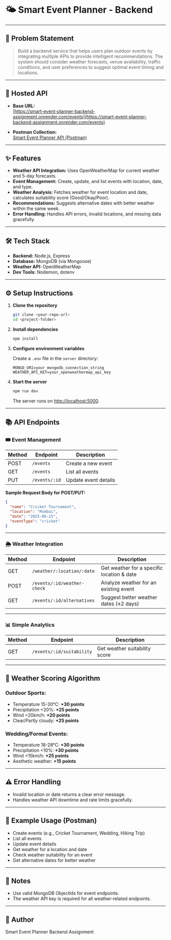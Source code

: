 # 🌤️ Smart Event Planner - Backend

---

## 📝 Problem Statement

> Build a backend service that helps users plan outdoor events by integrating multiple APIs to provide intelligent recommendations. The system should consider weather forecasts, venue availability, traffic conditions, and user preferences to suggest optimal event timing and locations.

---

## 🚀 Hosted API

- **Base URL:**  
  [https://smart-event-planner-backend-assignment.onrender.com/events](https://smart-event-planner-backend-assignment.onrender.com/events)

- **Postman Collection:**  
  [Smart Event Planner API (Postman)](https://gist.github.com/MAHESH94944/7f3aba88d816d02269763bc76590f8a8)

---

## ✨ Features

- **Weather API Integration:** Uses OpenWeatherMap for current weather and 5-day forecasts.
- **Event Management:** Create, update, and list events with location, date, and type.
- **Weather Analysis:** Fetches weather for event location and date, calculates suitability score (Good/Okay/Poor).
- **Recommendations:** Suggests alternative dates with better weather within the same week.
- **Error Handling:** Handles API errors, invalid locations, and missing data gracefully.

---

## 🛠️ Tech Stack

- **Backend:** Node.js, Express
- **Database:** MongoDB (via Mongoose)
- **Weather API:** OpenWeatherMap
- **Dev Tools:** Nodemon, dotenv

---

## ⚙️ Setup Instructions

1. **Clone the repository**
   ```bash
   git clone <your-repo-url>
   cd <project-folder>
   ```
2. **Install dependencies**
   ```bash
   npm install
   ```
3. **Configure environment variables**

   Create a `.env` file in the `server` directory:

   ```
   MONGO_URI=your_mongodb_connection_string
   WEATHER_API_KEY=your_openweathermap_api_key
   ```

4. **Start the server**
   ```bash
   npm run dev
   ```
   The server runs on [http://localhost:5000](http://localhost:5000).

---

## 📚 API Endpoints

### 🎟️ Event Management

| Method | Endpoint      | Description          |
| ------ | ------------- | -------------------- |
| POST   | `/events`     | Create a new event   |
| GET    | `/events`     | List all events      |
| PUT    | `/events/:id` | Update event details |

**Sample Request Body for POST/PUT:**

```json
{
  "name": "Cricket Tournament",
  "location": "Mumbai",
  "date": "2025-06-15",
  "eventType": "cricket"
}
```

---

### 🌦️ Weather Integration

| Method | Endpoint                    | Description                                |
| ------ | --------------------------- | ------------------------------------------ |
| GET    | `/weather/:location/:date`  | Get weather for a specific location & date |
| POST   | `/events/:id/weather-check` | Analyze weather for an existing event      |
| GET    | `/events/:id/alternatives`  | Suggest better weather dates (±2 days)     |

---

### 📊 Simple Analytics

| Method | Endpoint                  | Description                   |
| ------ | ------------------------- | ----------------------------- |
| GET    | `/events/:id/suitability` | Get weather suitability score |

---

## 🧮 Weather Scoring Algorithm

### Outdoor Sports:

- Temperature 15-30°C: **+30 points**
- Precipitation <20%: **+25 points**
- Wind <20km/h: **+20 points**
- Clear/Partly cloudy: **+25 points**

### Wedding/Formal Events:

- Temperature 18-28°C: **+30 points**
- Precipitation <10%: **+30 points**
- Wind <15km/h: **+25 points**
- Aesthetic weather: **+15 points**

---

## ⚠️ Error Handling

- Invalid location or date returns a clear error message.
- Handles weather API downtime and rate limits gracefully.

---

## 🧪 Example Usage (Postman)

- Create events (e.g., Cricket Tournament, Wedding, Hiking Trip)
- List all events
- Update event details
- Get weather for a location and date
- Check weather suitability for an event
- Get alternative dates for better weather

---

## 📝 Notes

- Use valid MongoDB ObjectIds for event endpoints.
- The weather API key is required for all weather-related endpoints.

---

## 👤 Author

Smart Event Planner Backend Assignment
